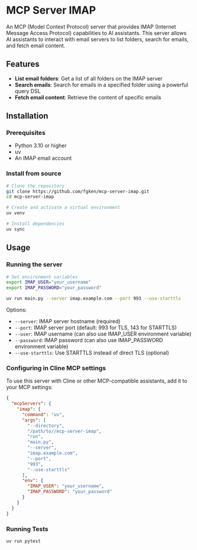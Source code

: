 # MCP Server IMAP

An MCP (Model Context Protocol) server that provides IMAP (Internet Message Access Protocol) capabilities to AI assistants.
This server allows AI assistants to interact with email servers to list folders, search for emails, and fetch email content.

## Features

- **List email folders**: Get a list of all folders on the IMAP server
- **Search emails**: Search for emails in a specified folder using a powerful query DSL
- **Fetch email content**: Retrieve the content of specific emails

## Installation

### Prerequisites

- Python 3.10 or higher
- uv
- An IMAP email account

### Install from source

```bash
# Clone the repository
git clone https://github.com/fgken/mcp-server-imap.git
cd mcp-server-imap

# Create and activate a virtual environment
uv venv

# Install dependencies
uv sync
```

## Usage

### Running the server

```bash
# Set environment variables
export IMAP_USER="your_username"
export IMAP_PASSWORD="your_password"

uv run main.py --server imap.example.com --port 993 --use-starttls
```

Options:

- `--server`: IMAP server hostname (required)
- `--port`: IMAP server port (default: 993 for TLS, 143 for STARTTLS)
- `--user`: IMAP username (can also use IMAP_USER environment variable)
- `--password`: IMAP password (can also use IMAP_PASSWORD environment variable)
- `--use-starttls`: Use STARTTLS instead of direct TLS (optional)

### Configuring in Cline MCP settings

To use this server with Cline or other MCP-compatible assistants, add it to your MCP settings:

```json
{
  "mcpServers": {
    "imap": {
      "command": "uv",
      "args": [
        "--directory",
        "/path/to//mcp-server-imap",
        "run",
        "main.py",
        "--server",
        "imap.example.com",
        "--port",
        "993",
        "--use-starttls"
      ],
      "env": {
        "IMAP_USER": "your_username",
        "IMAP_PASSWORD": "your_password"
      }
    }
  }
}
```

### Running Tests

```bash
uv run pytest
```
